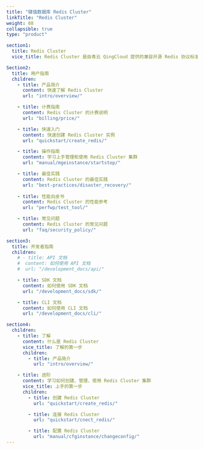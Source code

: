 ```yaml
---
title: "键值数据库 Redis Cluster"
linkTitle: "Redis Cluster"
weight: 08
collapsible: true
type: "product"

section1:
  title: Redis Cluster
  vice_title: Redis Cluster 是由青云 QingCloud 提供的兼容开源 Redis 协议标准的缓存数据库服务，为您提供即开即用、安全可靠、弹性扩容、便捷易用的在线分布式缓存能力。

Section2:
  title: 用户指南
  children:
    - title: 产品简介
      content: 快速了解 Redis Cluster
      url: "intro/overview/"

    - title: 计费指南
      content: Redis Cluster 的计费说明
      url: "billing/price/"

    - title: 快速入门
      content: 快速创建 Redis Cluster 实例 
      url: "quickstart/create_redis/"

    - title: 操作指南
      content: 学习上手管理和使用 Redis Cluster 集群
      url: "manual/mgeinstance/startstop/"

    - title: 最佳实践
      content: Redis Cluster 的最佳实践
      url: "best-practices/disaster_recovery/"
  
    - title: 性能白皮书
      content: Redis Cluster 的性能参考
      url: "perfwp/test_tool/"

    - title: 常见问题
      content: Redis Cluster 的常见问题
      url: "faq/security_policy/"

section3:
  title: 开发者指南
  children:
    # - title: API 文档
    #  content: 如何使用 API 文档
    #  url: "/development_docs/api/"

    - title: SDK 文档
      content: 如何使用 SDK 文档
      url: "/development_docs/sdk/"

    - title: CLI 文档
      content: 如何使用 CLI 文档
      url: "/development_docs/cli/"

section4:
  children:
    - title: 了解
      content: 什么是 Redis Cluster
      vice_title: 了解的第一步
      children:
        - title: 产品简介
          url: "intro/overview/"

    - title: 进阶
      content: 学习如何创建、管理、使用 Redis Cluster 集群
      vice_title: 上手的第一步
      children: 
        - title: 创建 Redis Cluster
          url: "quickstart/create_redis/"

        - title: 连接 Redis Cluster
          url: "quickstart/cnect_redis/"

        - title: 配置 Redis Cluster
          url: "manual/cfginstance/changeconfig/"
---
```


<!-- type: "product" 这个参数表明这是一个产品index页面 -->
<!-- section1 为产品index页面 主标题 副标题 video  video_img为视频图片  -->
<!-- section2 为产品index页面 第一个大块的用户文档配置  -->
<!-- section3 为产品index页面 第二个大块的开发者文档配置  -->
<!-- section4 为产品index页面 第三个大块的学习路径配置  -->